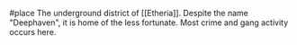 #place 
The underground district of [[Etheria]]. Despite the name "Deephaven", it is home of the less fortunate. Most crime and gang activity occurs here.